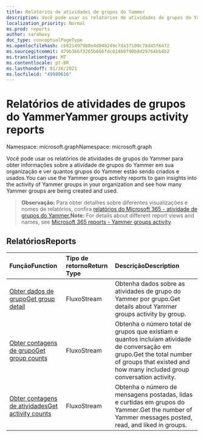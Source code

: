 ```yaml
---
title: Relatórios de atividades de grupos do Yammer
description: Você pode usar os relatórios de atividades de grupos do Yammer para obter informações sobre a atividade de grupos do Yammer em sua organização e ver quantos grupos do Yammer estão sendo criados e usados.
localization_priority: Normal
ms.prod: reports
author: sarahwxy
doc_type: conceptualPageType
ms.openlocfilehash: cb821497980e4d048249c7da37100c78d45f6472
ms.sourcegitcommit: 479b366f3265b666fdc024b0f90b8d29764bb4b2
ms.translationtype: MT
ms.contentlocale: pt-BR
ms.lasthandoff: 01/26/2021
ms.locfileid: "49980616"
---
```

# <a name="yammer-groups-activity-reports"></a><span data-ttu-id="cccc2-103">Relatórios de atividades de grupos do Yammer</span><span class="sxs-lookup"><span data-stu-id="cccc2-103">Yammer groups activity reports</span></span>

<span data-ttu-id="cccc2-104">Namespace: microsoft.graph</span><span class="sxs-lookup"><span data-stu-id="cccc2-104">Namespace: microsoft.graph</span></span>

<span data-ttu-id="cccc2-105">Você pode usar os relatórios de atividades de grupos do Yammer para obter informações sobre a atividade de grupos do Yammer em sua organização e ver quantos grupos do Yammer estão sendo criados e usados.</span><span class="sxs-lookup"><span data-stu-id="cccc2-105">You can use the Yammer groups activity reports to gain insights into the activity of Yammer groups in your organization and see how many Yammer groups are being created and used.</span></span>

> <span data-ttu-id="cccc2-106">**Observação:** Para obter detalhes sobre diferentes visualizações e nomes de relatórios, confira [relatórios do Microsoft 365 - atividade de grupos do Yammer.](https://support.office.com/client/Yammer-groups-activity-report-94dd92ec-ea73-43c6-b51f-2a11fd78aa31)</span><span class="sxs-lookup"><span data-stu-id="cccc2-106">**Note:** For details about different report views and names, see [Microsoft 365 reports - Yammer groups activity](https://support.office.com/client/Yammer-groups-activity-report-94dd92ec-ea73-43c6-b51f-2a11fd78aa31).</span></span>

## <a name="reports"></a><span data-ttu-id="cccc2-107">Relatórios</span><span class="sxs-lookup"><span data-stu-id="cccc2-107">Reports</span></span>

| <span data-ttu-id="cccc2-108">Função</span><span class="sxs-lookup"><span data-stu-id="cccc2-108">Function</span></span>                                 | <span data-ttu-id="cccc2-109">Tipo de retorno</span><span class="sxs-lookup"><span data-stu-id="cccc2-109">Return Type</span></span> | <span data-ttu-id="cccc2-110">Descrição</span><span class="sxs-lookup"><span data-stu-id="cccc2-110">Description</span></span>                              |
| :--------------------------------------- | :---------- | :--------------------------------------- |
| [<span data-ttu-id="cccc2-111">Obter dados de grupo</span><span class="sxs-lookup"><span data-stu-id="cccc2-111">Get group detail</span></span>](../api/reportroot-getyammergroupsactivitydetail.md) | <span data-ttu-id="cccc2-112">Fluxo</span><span class="sxs-lookup"><span data-stu-id="cccc2-112">Stream</span></span>      | <span data-ttu-id="cccc2-113">Obtenha dados sobre as atividades de grupo do Yammer por grupo.</span><span class="sxs-lookup"><span data-stu-id="cccc2-113">Get details about Yammer groups activity by group.</span></span> |
| [<span data-ttu-id="cccc2-114">Obter contagens de grupo</span><span class="sxs-lookup"><span data-stu-id="cccc2-114">Get group counts</span></span>](../api/reportroot-getyammergroupsactivitygroupcounts.md) | <span data-ttu-id="cccc2-115">Fluxo</span><span class="sxs-lookup"><span data-stu-id="cccc2-115">Stream</span></span>      | <span data-ttu-id="cccc2-116">Obtenha o número total de grupos que existiam e quantos incluíam atividade de conversação em grupo.</span><span class="sxs-lookup"><span data-stu-id="cccc2-116">Get the total number of groups that existed and how many included group conversation activity.</span></span> |
| [<span data-ttu-id="cccc2-117">Obter contagens de atividades</span><span class="sxs-lookup"><span data-stu-id="cccc2-117">Get activity counts</span></span>](../api/reportroot-getyammergroupsactivitycounts.md) | <span data-ttu-id="cccc2-118">Fluxo</span><span class="sxs-lookup"><span data-stu-id="cccc2-118">Stream</span></span>      | <span data-ttu-id="cccc2-119">Obtenha o número de mensagens postadas, lidas e curtidas em grupos do Yammer.</span><span class="sxs-lookup"><span data-stu-id="cccc2-119">Get the number of Yammer messages posted, read, and liked in groups.</span></span> |

